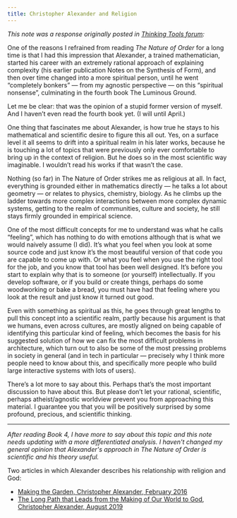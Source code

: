 ```yaml
---
title: Christopher Alexander and Religion
---
```


*This note was a response originally posted in [Thinking Tools forum](https://thinkingtools.space/t/christopher-alexanders-philosophy-useful-for-tools-for-thought/168/5?u=stefanlesser):*

One of the reasons I refrained from reading _The Nature of Order_ for a long time is that I had this impression that Alexander, a trained mathematician, started his career with an extremely rational approach of explaining complexity (his earlier publication Notes on the Synthesis of Form), and then over time changed into a more spiritual person, until he went “completely bonkers” — from my agnostic perspective — on this “spiritual nonsense”, culminating in the fourth book The Luminous Ground.

Let me be clear: that was the opinion of a stupid former version of myself. And I haven’t even read the fourth book yet. (I will until April.)

One thing that fascinates me about Alexander, is how true he stays to his mathematical and scientific desire to figure this all out. Yes, on a surface level it all seems to drift into a spiritual realm in his later works, because he is touching a lot of topics that were previously only ever comfortable to bring up in the context of religion. But he does so in the most scientific way imaginable. I wouldn’t read his works if that wasn’t the case.

Nothing (so far) in The Nature of Order strikes me as religious at all. In fact, everything is grounded either in mathematics directly — he talks a lot about geometry — or relates to physics, chemistry, biology. As he climbs up the ladder towards more complex interactions between more complex dynamic systems, getting to the realm of communities, culture and society, he still stays firmly grounded in empirical science.

One of the most difficult concepts for me to understand was what he calls “feeling”, which has nothing to do with emotions although that is what we would naively assume (I did). It’s what you feel when you look at some source code and just know it’s the most beautiful version of that code you are capable to come up with. Or what you feel when you use the right tool for the job, and you know that tool has been well designed. It’s before you start to explain why that is to someone (or yourself) intellectually. If you develop software, or if you build or create things, perhaps do some woodworking or bake a bread, you must have had that feeling where you look at the result and just know it turned out good.

Even with something as spiritual as this, he goes through great lengths to pull this concept into a scientific realm, partly because his argument is that we humans, even across cultures, are mostly aligned on being capable of identifying this particular kind of feeling, which becomes the basis for his suggested solution of how we can fix the most difficult problems in architecture, which turn out to also be some of the most pressing problems in society in general (and in tech in particular — precisely why I think more people need to know about this, and specifically more people who build large interactive systems with lots of users).

There’s a lot more to say about this. Perhaps that’s the most important discussion to have about this. But please don’t let your rational, scientific, perhaps atheist/agnostic worldview prevent you from approaching this material. I guarantee you that you will be positively surprised by some profound, precious, and scientific thinking.

---

*After reading Book 4, I have more to say about this topic and this note needs updating with a more differentiated analysis. I haven't changed my general opinion that Alexander's approach in _The Nature of Order_ is scientific and his theory useful.*

Two articles in which Alexander describes his relationship with religion and God:

* [Making the Garden, Christopher Alexander, February 2016](https://www.firstthings.com/article/2016/02/making-the-garden)
* [The Long Path that Leads from the Making of Our World to God, Christopher Alexander, August 2019](https://www.buildingbeauty.org/resource-center-entries/2019/8/6/christopher-alexander-the-long-path-that-leads-from-the-making-of-our-world-to-god)